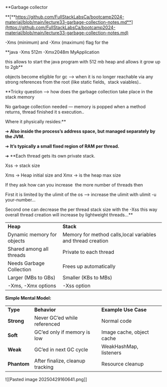 
**Garbage collector  
  
  
**[**https://github.com/FullStackLabsCa/bootcamp2024-material/blob/main/lecture33-garbage-collection-notes.md**](https://github.com/FullStackLabsCa/bootcamp2024-material/blob/main/lecture33-garbage-collection-notes.md)

-Xms (minimum) and -Xmx (maximum) flag for the  
  
**java -Xms 512m -Xmx2048m MyApplication  
  
this allows to start the java program with 512 mb heap and allows it grow up to 2gb**  

  
objects become eligible for gc —> when it is no longer reachable via any strong references from the root (like static fields,  stack vaiables)..  

**Tricky question —> how does the garbage collection take place in the stack memory  
  
No garbage collection needed — memory is popped when a method returns, thread finished it s execution..  
  
Where it physically resides:**

➔ **Also inside the process’s address space, but managed separately by the JVM.**

➔ **It’s typically a small fixed region of RAM per thread.**

➔ **Each thread gets its own private stack.  
  
  
Xss -> stack size  
  
Xms -> Heap initial size and Xmx -> is the heap max size   
  
If they ask how can you increase  the more number of threads then  
  
First it is limited by the ulimit of the os —> increase the ulimit with ulimit -u your-number…  
  
Second one can decrease the per thread stack size with the -Xss this way overall thread creation will increase by lightweight threads…**

|                            |                                                             |
| -------------------------- | ----------------------------------------------------------- |
| **Heap**                   | **Stack**                                                   |
| Dynamic memory for objects | Memory for method calls,local variables and thread creation |
| Shared among all threads   | Private to each thread                                      |
| Needs Garbage Collection   | Frees up automatically                                      |
| Larger (MBs to GBs)        | Smaller (KBs to MBs)                                        |
| -Xms, -Xmx options         | -Xss option                                                 |

  
  
**Simple Mental Model:**

|   |   |   |
|---|---|---|
|**Type**|**Behavior**|**Example Use Case**|
|**Strong**|Never GC’ed while referenced|Normal code|
|**Soft**|GC’ed only if memory is low|Image cache, object cache|
|**Weak**|GC’ed in next GC cycle|WeakHashMap, listeners|
|**Phantom**|After finalize, cleanup tracking|Resource cleanup|
![[Pasted image 20250429160641.png]]